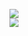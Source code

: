 [![](https://img.shields.io/badge/Made%20With-Github%20Spray-lightgrey.svg?style=for-the-badge&logo=github)](https://github.com/Annihil/github-spray#5051)  
[![](https://i.imgur.com/2DrTn0Z.gif)](https://github.com/Annihil/github-spray)